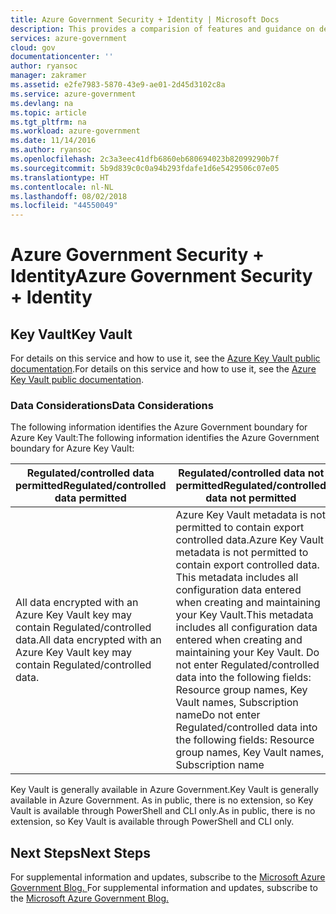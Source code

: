 ```yaml
---
title: Azure Government Security + Identity | Microsoft Docs
description: This provides a comparision of features and guidance on developing applications for Azure Government
services: azure-government
cloud: gov
documentationcenter: ''
author: ryansoc
manager: zakramer
ms.assetid: e2fe7983-5870-43e9-ae01-2d45d3102c8a
ms.service: azure-government
ms.devlang: na
ms.topic: article
ms.tgt_pltfrm: na
ms.workload: azure-government
ms.date: 11/14/2016
ms.author: ryansoc
ms.openlocfilehash: 2c3a3eec41dfb6860eb680694023b82099290b7f
ms.sourcegitcommit: 5b9d839c0c0a94b293fdafe1d6e5429506c07e05
ms.translationtype: HT
ms.contentlocale: nl-NL
ms.lasthandoff: 08/02/2018
ms.locfileid: "44550049"
---
```

# <a name="azure-government-security--identity"></a><span data-ttu-id="227a8-103">Azure Government Security + Identity</span><span class="sxs-lookup"><span data-stu-id="227a8-103">Azure Government Security + Identity</span></span>
## <a name="key-vault"></a><span data-ttu-id="227a8-104">Key Vault</span><span class="sxs-lookup"><span data-stu-id="227a8-104">Key Vault</span></span>
<span data-ttu-id="227a8-105">For details on this service and how to use it, see the [Azure Key Vault public documentation](../key-vault/index.md).</span><span class="sxs-lookup"><span data-stu-id="227a8-105">For details on this service and how to use it, see the [Azure Key Vault public documentation](../key-vault/index.md).</span></span>

### <a name="data-considerations"></a><span data-ttu-id="227a8-106">Data Considerations</span><span class="sxs-lookup"><span data-stu-id="227a8-106">Data Considerations</span></span>
<span data-ttu-id="227a8-107">The following information identifies the Azure Government boundary for Azure Key Vault:</span><span class="sxs-lookup"><span data-stu-id="227a8-107">The following information identifies the Azure Government boundary for Azure Key Vault:</span></span>

| <span data-ttu-id="227a8-108">Regulated/controlled data permitted</span><span class="sxs-lookup"><span data-stu-id="227a8-108">Regulated/controlled data permitted</span></span> | <span data-ttu-id="227a8-109">Regulated/controlled data not permitted</span><span class="sxs-lookup"><span data-stu-id="227a8-109">Regulated/controlled data not permitted</span></span> |
| --- | --- |
| <span data-ttu-id="227a8-110">All data encrypted with an Azure Key Vault key may contain Regulated/controlled data.</span><span class="sxs-lookup"><span data-stu-id="227a8-110">All data encrypted with an Azure Key Vault key may contain Regulated/controlled data.</span></span> |<span data-ttu-id="227a8-111">Azure Key Vault metadata is not permitted to contain export controlled data.</span><span class="sxs-lookup"><span data-stu-id="227a8-111">Azure Key Vault metadata is not permitted to contain export controlled data.</span></span> <span data-ttu-id="227a8-112">This metadata includes all configuration data entered when creating and maintaining your Key Vault.</span><span class="sxs-lookup"><span data-stu-id="227a8-112">This metadata includes all configuration data entered when creating and maintaining your Key Vault.</span></span>  <span data-ttu-id="227a8-113">Do not enter Regulated/controlled data into the following fields: Resource group names, Key Vault names, Subscription name</span><span class="sxs-lookup"><span data-stu-id="227a8-113">Do not enter Regulated/controlled data into the following fields: Resource group names, Key Vault names, Subscription name</span></span> |

<span data-ttu-id="227a8-114">Key Vault is generally available in Azure Government.</span><span class="sxs-lookup"><span data-stu-id="227a8-114">Key Vault is generally available in Azure Government.</span></span> <span data-ttu-id="227a8-115">As in public, there is no extension, so Key Vault is available through PowerShell and CLI only.</span><span class="sxs-lookup"><span data-stu-id="227a8-115">As in public, there is no extension, so Key Vault is available through PowerShell and CLI only.</span></span>

## <a name="next-steps"></a><span data-ttu-id="227a8-116">Next Steps</span><span class="sxs-lookup"><span data-stu-id="227a8-116">Next Steps</span></span>
<span data-ttu-id="227a8-117">For supplemental information and updates, subscribe to the <a href="https://blogs.msdn.microsoft.com/azuregov/">Microsoft Azure Government Blog. </a></span><span class="sxs-lookup"><span data-stu-id="227a8-117">For supplemental information and updates, subscribe to the <a href="https://blogs.msdn.microsoft.com/azuregov/">Microsoft Azure Government Blog. </a></span></span>

